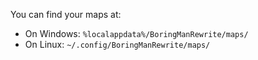 You can find your maps at:

- On Windows: `%localappdata%/BoringManRewrite/maps/`
- On Linux: `~/.config/BoringManRewrite/maps/`
